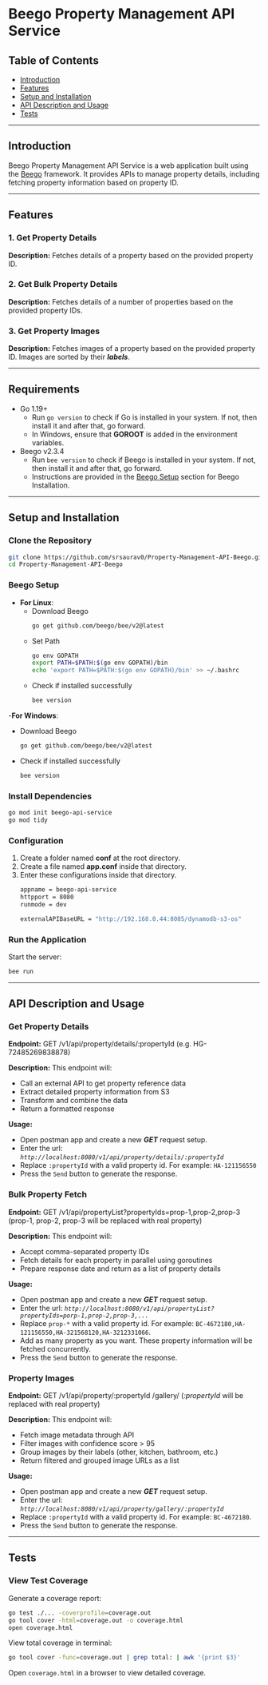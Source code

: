 # Beego Property Management API Service

## Table of Contents
- [Introduction](#introduction)
- [Features](#features)
- [Setup and Installation](#setup-and-installation)
- [API Description and Usage](#api-description-and-usage)
- [Tests](#tests)

---

## Introduction
Beego Property Management API Service is a web application built using the [Beego](https://beego.me/) framework. It provides APIs to manage property details, including fetching property information based on property ID.

---

## Features

### 1. Get Property Details

**Description:** Fetches details of a property based on the provided property ID.

### 2. Get Bulk Property Details

**Description:** Fetches details of a number of properties based on the provided property IDs.

### 3. Get Property Images

**Description:** Fetches images of a property based on the provided property ID. Images are sorted by their ***labels***.

---

## Requirements

- Go 1.19+
  - Run `go version` to check if Go is installed in your system. If not, then install it and after that, go forward.
  - In Windows, ensure that **GOROOT** is added in the environment variables.
- Beego v2.3.4
  - Run `bee version` to check if Beego is installed in your system. If not, then install it and after that, go forward.
  - Instructions are provided in the [Beego Setup](#beego-setup) section for Beego Installation.

---

## Setup and Installation

### Clone the Repository
```bash
git clone https://github.com/srsaurav0/Property-Management-API-Beego.git
cd Property-Management-API-Beego
```

### Beego Setup
- **For Linux**:
  - Download Beego
    ```bash
    go get github.com/beego/bee/v2@latest
    ```
  - Set Path
    ```bash
    go env GOPATH
    export PATH=$PATH:$(go env GOPATH)/bin
    echo 'export PATH=$PATH:$(go env GOPATH)/bin' >> ~/.bashrc
    ```
  - Check if installed successfully
    ```bash
    bee version
    ```
-**For Windows**:
  - Download Beego
    ```bash
    go get github.com/beego/bee/v2@latest
    ```
  - Check if installed successfully
    ```bash
    bee version
    ```

### Install Dependencies
```bash
go mod init beego-api-service
go mod tidy
```

### Configuration
1. Create a folder named **conf** at the root directory. 
2. Create a file named **app.conf** inside that directory.
3. Enter these configurations inside that directory.
   ```bash
   appname = beego-api-service
   httpport = 8080
   runmode = dev

   externalAPIBaseURL = "http://192.168.0.44:8085/dynamodb-s3-os"
   ```

### Run the Application

Start the server:
```bash
bee run
```

---


## API Description and Usage

### Get Property Details 

**Endpoint:** GET /v1/api/property/details/:propertyId (e.g. HG-72485269838878)

**Description:**
This endpoint will:
- Call an external API to get property reference data 
- Extract detailed property information from S3 
- Transform and combine the data 
- Return a formatted response

**Usage:**
- Open postman app and create a new ***GET*** request setup.
- Enter the url: *`http://localhost:8080/v1/api/property/details/:propertyId`*
- Replace `:propertyId` with a valid property id. For example: `HA-121156550`
- Press the `Send` button to generate the response.

### Bulk Property Fetch

**Endpoint:** GET /v1/api/propertyList?propertyIds=prop-1,prop-2,prop-3 (prop-1, prop-2, prop-3 will be replaced with real property)

**Description:**
This endpoint will:
- Accept comma-separated property IDs 
- Fetch details for each property in parallel using goroutines 
- Prepare response date and return as a list of property details 

**Usage:**
- Open postman app and create a new ***GET*** request setup.
- Enter the url: *`http://localhost:8080/v1/api/propertyList?propertyIds=porp-1,prop-2,prop-3,...`*
- Replace `prop-*` with a valid property id. For example: `BC-4672180,HA-121156550,HA-321568120,HA-3212331066`.
- Add as many property as you want. These property information will be fetched concurrently.
- Press the `Send` button to generate the response.

### Property Images 

**Endpoint:** GET /v1/api/property/:propertyId /gallery/  (*:propertyId* will be replaced with real property)

**Description:**
This endpoint will:
- Fetch image metadata through API 
- Filter images with confidence score > 95  
- Group images by their labels (other, kitchen, bathroom, etc.) 
- Return filtered and grouped image URLs as a list

**Usage:**
- Open postman app and create a new ***GET*** request setup.
- Enter the url: *`http://localhost:8080/v1/api/property/gallery/:propertyId`*
- Replace `:propertyId` with a valid property id. For example: `BC-4672180`.
- Press the `Send` button to generate the response.

---

## Tests

### View Test Coverage
Generate a coverage report:
```bash
go test ./... -coverprofile=coverage.out
go tool cover -html=coverage.out -o coverage.html
open coverage.html
```
View total coverage in terminal:
```bash
go tool cover -func=coverage.out | grep total: | awk '{print $3}'
```
Open `coverage.html` in a browser to view detailed coverage.
